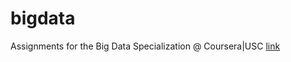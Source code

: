 # bigdata
Assignments for the Big Data Specialization @ Coursera|USC [link](https://www.coursera.org/specializations/big-data)
